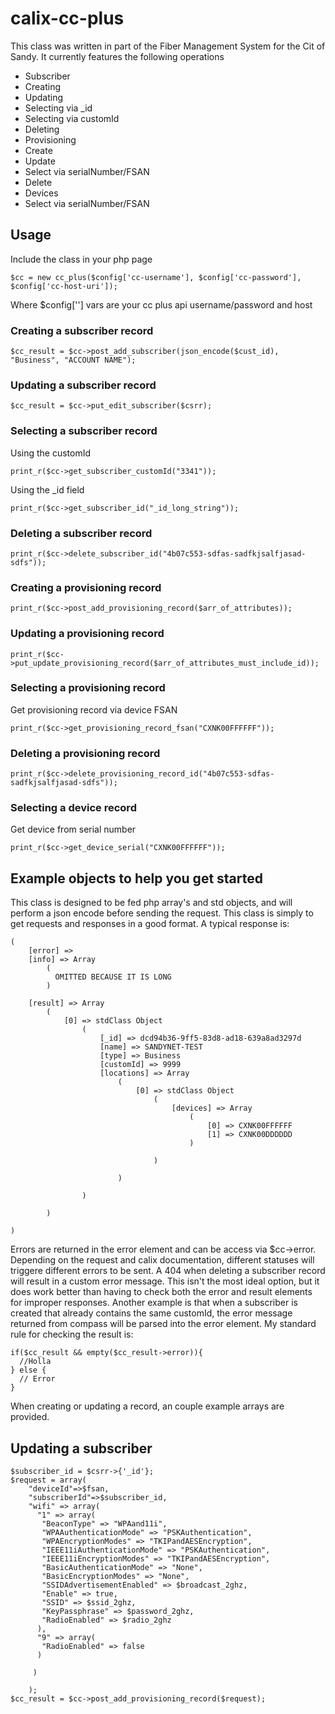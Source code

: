 # calix-cc-plus
This class was written in part of the Fiber Management System for the Cit of Sandy. It currently features the following operations


* Subscriber
 * Creating
 * Updating
 * Selecting via _id
 * Selecting via customId
 * Deleting
* Provisioning
 * Create
 * Update
 * Select via serialNumber/FSAN
 * Delete
* Devices
 * Select via serialNumber/FSAN
 
## Usage
 Include the class in your php page
 ```
 $cc = new cc_plus($config['cc-username'], $config['cc-password'], $config['cc-host-uri']);
 ```
 Where $config[''] vars are your cc plus api username/password and host
 
### Creating a subscriber record
 ```
 $cc_result = $cc->post_add_subscriber(json_encode($cust_id), "Business", "ACCOUNT NAME");
 ```
 
### Updating a subscriber record
 ```
 $cc_result = $cc->put_edit_subscriber($csrr);
 ```
 
### Selecting a subscriber record 
Using the customId
```
print_r($cc->get_subscriber_customId("3341"));
```
Using the _id field
```
print_r($cc->get_subscriber_id("_id_long_string"));
```

### Deleting a subscriber record 
```
print_r($cc->delete_subscriber_id("4b07c553-sdfas-sadfkjsalfjasad-sdfs"));
```

### Creating a provisioning record 
```
print_r($cc->post_add_provisioning_record($arr_of_attributes));
```

### Updating a provisioning record
```
print_r($cc->put_update_provisioning_record($arr_of_attributes_must_include_id));
```

### Selecting a provisioning record
Get provisioning record via device FSAN
```
print_r($cc->get_provisioning_record_fsan("CXNK00FFFFFF"));
```

### Deleting a provisioning record
```
print_r($cc->delete_provisioning_record_id("4b07c553-sdfas-sadfkjsalfjasad-sdfs"));
```

### Selecting a device record
Get device from serial number
```
print_r($cc->get_device_serial("CXNK00FFFFFF"));
```

## Example objects to help you get started
This class is designed to be fed php array's and std objects, and will perform a json encode before sending the request. This class is simply to get requests and responses in a good format. A typical response is:
```
(
    [error] =>
    [info] => Array
        (
          OMITTED BECAUSE IT IS LONG
        )

    [result] => Array
        (
            [0] => stdClass Object
                (
                    [_id] => dcd94b36-9ff5-83d8-ad18-639a8ad3297d
                    [name] => SANDYNET-TEST
                    [type] => Business
                    [customId] => 9999
                    [locations] => Array
                        (
                            [0] => stdClass Object
                                (
                                    [devices] => Array
                                        (
                                            [0] => CXNK00FFFFFF
                                            [1] => CXNK00DDDDDD
                                        )

                                )

                        )

                )

        )

)

```
Errors are returned in the error element and can be access via $cc->error. Depending on the request and calix documentation, different statuses will triggere different errors to be sent. A 404 when deleting a subscriber record will result in a custom error message. This isn't the most ideal option, but it does work better than having to check both the error and result elements for improper responses. 
Another example is that when a subscriber is created that already contains the same customId, the error message returned from compass will be parsed into the error element. 
My standard rule for checking the result is:
```
if($cc_result && empty($cc_result->error)){
  //Holla
} else {
  // Error
}
```

When creating or updating a record, an couple example arrays are provided. 
## Updating a subscriber
```
$subscriber_id = $csrr->{'_id'};
$request = array(
    "deviceId"=>$fsan,
    "subscriberId"=>$subscriber_id,
    "wifi" => array(
      "1" => array(
       "BeaconType" => "WPAand11i",
       "WPAAuthenticationMode" => "PSKAuthentication",
       "WPAEncryptionModes" => "TKIPandAESEncryption",
       "IEEE11iAuthenticationMode" => "PSKAuthentication",
       "IEEE11iEncryptionModes" => "TKIPandAESEncryption",
       "BasicAuthenticationMode" => "None",
       "BasicEncryptionModes" => "None",
       "SSIDAdvertisementEnabled" => $broadcast_2ghz,
       "Enable" => true,
       "SSID" => $ssid_2ghz,
       "KeyPassphrase" => $password_2ghz,
       "RadioEnabled" => $radio_2ghz
      ),
      "9" => array(
       "RadioEnabled" => false
      )

     )

    );
$cc_result = $cc->post_add_provisioning_record($request);
```




